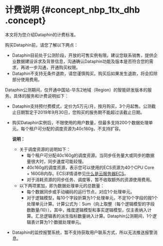 # 计费说明 {#concept_nbp_1tx_dhb .concept}

本文将为您介绍Dataphin的计费标准。

购买Dataphin前，请您了解以下两点：

-   Dataphin目前处于公测阶段，开放的可售实例有限。建议您联系销售，提供企业数据建设诉求及背景信息，沟通确认Dataphin功能及版本是否符合您的需求，再进一步沟通，开通购买权限。
-   Dataphin不支持无条件退款，请您谨慎购买。购买后如果发生退款，将会扣除部分使用费用。

Dataphin公测期间，仅开通中国站-华东2地域（Region）的智能研发版本的服务。具体的服务和计费说明如下：

-   Dataphin支持预付费模式，定价为5万元/月，按月购买，3个月起售。公测截止日期暂定于2019年9月30日，您购买的服务期不能超过该截止日期。
-   购买Dataphin实例后，不限使用的用户数量，但最多支持200个数据处理单元。每个租户可分配的调度资源为40c160g，不支持扩容。

    **说明：** 

    -   关于调度资源的说明如下：
        -   每个租户可分配40c160g的调度资源。当同步任务量大或同步的数据量很大时，同步速度可能较慢。
        -   40c160g的调度资源，表示您可以使用的ECS资源为40个CPU Core + 160GB内存。ECS详情请参见[什么是云服务器ECS](../../../../intl.zh-CN/产品简介/什么是云服务器ECS.md#)。
        -   对于消耗资源的同步任务、调度等，暂不收取额外的资源使用费用。
    -   以下两项累加，即为数据处理单元的总数量：
        -   每个数据同步或手动编码的运行节点，对应1个处理单元。
        -   对于逻辑模型，每10个字段折算为1个处理单元，不足10个字段的按1个处理单元计算。计算公式为：Sum（向上取整（每个逻辑模型的字段数数量/10））。其中，维度逻辑模型和事实逻辑模型，仅主表纳入计算。汇总逻辑表的派生指标数量纳入计算。Dataphin公测期间，1个逻辑表计算为1个数据处理单元。
-   Dataphin的监控报警系统，暂不支持获取用户联系方式，所以无法推送报警消息。

